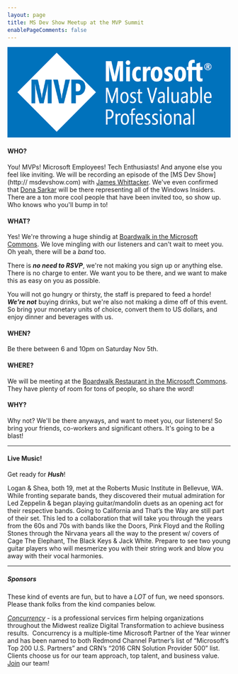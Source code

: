 ```yaml
---
layout: page
title: MS Dev Show Meetup at the MVP Summit
enablePageComments: false 
---
```


![Microsoft MVP Logo](MVP.png)

#### WHO?

You! MVPs! Microsoft Employees! Tech Enthusiasts! And anyone else you feel like inviting. We will be recording an episode of the [MS Dev Show](http:// msdevshow.com) with [James Whittacker](https://news.microsoft.com/stories/people/james-whittaker.html). We've even confirmed that [Dona Sarkar](https://news.microsoft.com/stories/people/dona-sarkar.html) will be there representing all of the Windows Insiders. There are a ton more cool people that have been invited too, so show up. Who knows who you'll bump in to!

#### WHAT?

Yes! We're throwing a huge shindig at [Boardwalk in the Microsoft Commons](https://www.google.com/maps/place/Boardwalk+by+Maria+Hines/@47.6440536,-122.1381852,20z/data=!4m12!1m6!3m5!1s0x0:0x27c3343b0b6b0f42!2sMicrosoft+-+The+Commons!8m2!3d47.6445161!4d-122.1368122!3m4!1s0x0:0x8715af0123d18289!8m2!3d47.644096!4d-122.1378361). We love mingling with our listeners and can't wait to meet you. Oh yeah, there will be a *band* too.

There is ***no need to RSVP***, we're not making you sign up or anything else. There is no charge to enter. We want you to be there, and we want to make this as easy on you as possible. 

You will not go hungry or thirsty, the staff is prepared to feed a horde! ***We're not*** buying drinks, but we're also not making a dime off of this event. So bring your monetary units of choice, convert them to US dollars, and enjoy dinner and beverages with us.

#### WHEN?

Be there between 6 and 10pm on Saturday Nov 5th.

#### WHERE?

We will be meeting at the [Boardwalk Restaurant in the Microsoft Commons](https://www.google.com/maps/place/Boardwalk+by+Maria+Hines/@47.6440536,-122.1381852,20z/data=!4m12!1m6!3m5!1s0x0:0x27c3343b0b6b0f42!2sMicrosoft+-+The+Commons!8m2!3d47.6445161!4d-122.1368122!3m4!1s0x0:0x8715af0123d18289!8m2!3d47.644096!4d-122.1378361). They have plenty of room for tons of people, so share the word!

#### WHY?

Why not? We'll be there anyways, and want to meet you, our listeners! So bring your friends, co-workers and significant others. It's going to be a blast!

-----------------------------

#### Live Music!

Get ready for _**Hush**_!

Logan & Shea, both 19, met at the Roberts Music Institute in Bellevue, WA. While fronting separate bands, they discovered their mutual admiration for Led Zeppelin & began playing guitar/mandolin duets as an opening act for their respective bands. Going to California and That’s the Way are still part of their set. This led to a collaboration that will take you through the years from the 60s and 70s with bands like the Doors, Pink Floyd and the Rolling Stones through the Nirvana years all the way to the present w/ covers of Cage The Elephant, The Black Keys & Jack White. Prepare to see two young guitar players who will mesmerize you with their string work and blow you away with their vocal harmonies.

-----------------------------

##### Sponsors

These kind of events are fun, but to have a *LOT* of fun, we need sponsors. Please thank folks from the kind companies below.

*[Concurrency](http://www.concurrency.com/)* - is a professional services firm helping organizations throughout the Midwest realize Digital Transformation to achieve business results. 
Concurrency is a multiple-time Microsoft Partner of the Year winner and has been named to both Redmond Channel Partner’s list of “Microsoft’s Top 200 U.S. Partners” and CRN’s “2016 CRN Solution Provider 500” list.  Clients choose us for our team approach, top talent, and business value. [Join](http://www.concurrency.com/why-concurrency/careers) our team!